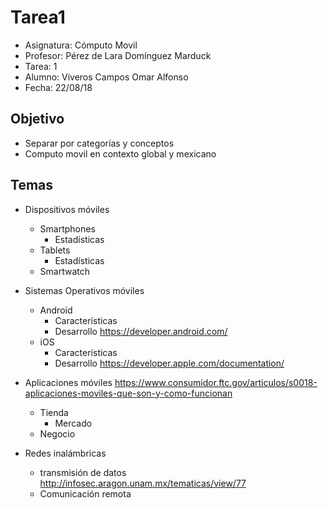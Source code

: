 # Tarea1

* Asignatura: Cómputo Movil
* Profesor: Pérez de Lara Domínguez Marduck
* Tarea: 1
* Alumno: Viveros Campos Omar Alfonso
* Fecha: 22/08/18 

## Objetivo

* Separar por categorías y conceptos
* Computo movil en contexto global y mexicano

## Temas

* Dispositivos móviles
  * Smartphones
    * Estadísticas 
  * Tablets
    * Estadísticas
  * Smartwatch
* Sistemas Operativos móviles
  * Android
    * Características                  
    * Desarrollo                       https://developer.android.com/
  * iOS
    * Características                  
    * Desarrollo                       https://developer.apple.com/documentation/
* Aplicaciones móviles                 https://www.consumidor.ftc.gov/articulos/s0018-aplicaciones-moviles-que-son-y-como-funcionan
  * Tienda
    * Mercado
  * Negocio
  
* Redes inalámbricas
  * transmisión de datos              http://infosec.aragon.unam.mx/tematicas/view/77
  * Comunicación remota
  
  

